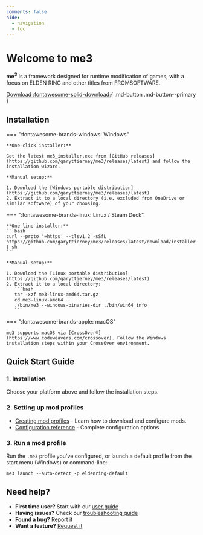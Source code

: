 ```yaml
---
comments: false
hide:
  - navigation
  - toc
---
```


# Welcome to me3

**me<sup>3</sup>** is a framework designed for runtime modification of games, with a focus on ELDEN RING and other titles from FROMSOFTWARE.

[Download :fontawesome-solid-download:](https://github.com/garyttierney/me3/releases/latest){ .md-button .md-button--primary }

## Installation

=== ":fontawesome-brands-windows: Windows"

    **One-click installer:**

    Get the latest me3_installer.exe from [GitHub releases](https://github.com/garyttierney/me3/releases/latest) and follow the installation wizard.

    **Manual setup:**

    1. Download the [Windows portable distribution](https://github.com/garyttierney/me3/releases/latest)
    2. Extract it to a local directory (i.e. excluded from OneDrive or similar software) of your choosing.

=== ":fontawesome-brands-linux: Linux / Steam Deck"

    **One-line installer:**
    ```bash
    curl --proto '=https' --tlsv1.2 -sSfL https://github.com/garyttierney/me3/releases/latest/download/installer.sh | sh
    ```

    **Manual setup:**

    1. Download the [Linux portable distribution](https://github.com/garyttierney/me3/releases/latest)
    2. Extract it to a local directory:
       ```bash
       tar -xzf me3-linux-amd64.tar.gz
       cd me3-linux-amd64
       ./bin/me3 --windows-binaries-dir ./bin/win64 info
       ```

=== ":fontawesome-brands-apple: macOS"

    me3 supports macOS via [CrossOver®](https://www.codeweavers.com/crossover). Follow the Windows installation steps within your CrossOver environment.

## Quick Start Guide

### 1. Installation

Choose your platform above and follow the installation steps.

### 2. Setting up mod profiles

- [Creating mod profiles](user-guide/creating-mod-profiles.md) - Learn how to download and configure mods.
- [Configuration reference](configuration-reference.md) - Complete configuration options

### 3. Run a mod profile

Run the `.me3` profile you've configured, or launch a default profile from the start menu (Windows) or command-line:

```shell
me3 launch --auto-detect -p eldenring-default
```

## Need help?

- **First time user?** Start with our [user guide](user-guide/installation.md)
- **Having issues?** Check our [troubleshooting guide](user-guide/troubleshooting.md)
- **Found a bug?** [Report it](https://github.com/garyttierney/me3/discussions/categories/bug-reports)
- **Want a feature?** [Request it](https://github.com/garyttierney/me3/discussions/categories/ideas)
